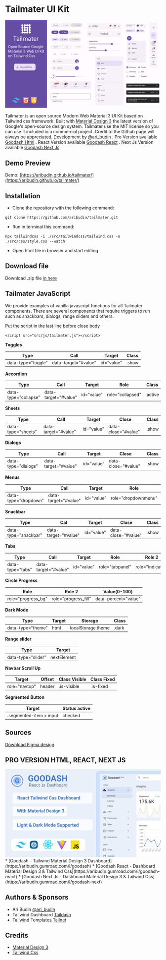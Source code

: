 # Tailmater UI Kit
<img src="src/img/tailmater-template.png" alt="Tailmater UI">

Tailmater is an open source Modern Web Material 3 UI Kit based on Tailwind css framework. Built with [Material Design 3](https://m3.material.io/) the latest version of Google's open-source design system. Tailmater use the MIT license so you can use it included in a commercial project. Credit to the Github page will always be appreciated. Development by [@ari_budin](https://twitter.com/ari_budin) . Pro Version available [Goodash Html](https://aribudin.gumroad.com/l/goodash) . React Version available [Goodash React](https://aribudin.gumroad.com/l/goodash-react) .  Next Js Version available [Goodash Next Js](https://aribudin.gumroad.com/l/goodash-next)

## Demo Preview

Demo: [https://aribudin.github.io/tailmater/](https://aribudin.github.io/tailmater/)

## Installation

* Clone the repository with the following command:

```
git clone https://github.com/aribudin/tailmater.git
```
* Run in terminal this command:

```
npx tailwindcss -i ./src/tailwindcss/tailwind.css -o ./src/css/style.css --watch
```
* Open html file in browser and start editing

## Download file

Download .zip file [in here](https://github.com/aribudin/tailmater/releases)
                    
## Tailmater JavaScript

We provide examples of vanilla javascript functions for all Tailmater components. There are several components that require triggers to run such as snackbars, dialogs, range sliders and others.

Put the script in the last line before close body
```
<script src="src/js/tailmater.js"></script>
```

**Toggles**

Type  | Call  | Target  | Class
------------- | ------------- | ------------- | -------------
data-type="toggle"  | data-target="#value"  | id="value"  | .show

**Accordion**

Type  | Call  | Target  | Role  | Class
------------- | ------------- | ------------- | ------------- | -------------
data-type="collapse"  | data-target="#value"  | id="value"  | role="collapsed"  | .active

**Sheets**
                    
Type  | Call  | Target  | Close  | Class
------------- | ------------- | ------------- | ------------- | -------------
data-type="sheets"  | data-target="#value"  | id="value"  | data-close="#value"  | .show

**Dialogs**
                    
Type  | Call  | Target  | Close  | Class
------------- | ------------- | ------------- | ------------- | -------------
data-type="dialogs"  | data-target="#value"  | id="value"  | data-close="#value"  | .show

**Menus**
                    
Type  | Call  | Target  | Role  | Class
------------- | ------------- | ------------- | ------------- | -------------
data-type="dropdown"  | data-target="#value"  | id="value"  | role="dropdownmenu"  | .show

**Snackbar**
                    
Type  | Cal  | Target  | Close  | Class
------------- | ------------- | ------------- | ------------- | -------------
data-type="snackbar"  | data-target="#value"  | id="value"  | data-close="#value"  | .show

**Tabs**
                    
Type  | Call  | Target  | Role  | Role 2  | Class
------------- | ------------- | ------------- | ------------- | ------------- | -------------
data-type="tabs"  | data-target="#value"  | id="value"  | role="tabpanel"  | role="indicator"  | .active

**Circle Progress**
                    
Role  | Role 2  | Value(0-100)
------------- | ------------- | -------------
role="progress_bg"  | role="progress_fill"  | data-percent="value"

**Dark Mode**
                    
Type  | Target  | Storage  | Class
------------- | ------------- | ------------- | -------------
data-type="theme"  | html  | localStorage.theme  | .dark

**Range slider**
                    
Type  | Target
------------- | -------------
data-type="slider"  | nextElement

**Navbar Scroll Up**
                    
Target  | Offset  | Class Visible  | Class Fixed
------------- | ------------- | ------------- | -------------
role="navtop"  | header  | .is-visible  | .is-fixed

**Segmented Button**
                    
Target  | Status active
------------- | -------------
.segmented-item > input  | checked

## Sources

[Download Figma design](https://www.figma.com/community/file/1035203688168086460)


## PRO VERSION HTML, REACT, NEXT JS
<img src="src/img/goodash-react.jpg" alt="Goodash React Dashboard">
* [Goodash - Tailwind Material Design 3 Dashboard](https://aribudin.gumroad.com/l/goodash)
* [Goodash React - Dashboard Material Design 3 & Tailwind Css](https://aribudin.gumroad.com/l/goodash-react)
* [Goodash Next Js - Dashboard Material Design 3 & Tailwind Css](https://aribudin.gumroad.com/l/goodash-next)

## Authors & Sponsors

* Ari Budin [@ari_budin](https://twitter.com/ari_budin)
* Tailwind Dashboard [Taildash](https://tailwinddashboard.com/)
* Tailwind Templates [Tailnet](https://themes.tailwindtemplate.net/)
  
## Credits

* [Material Design 3](https://m3.material.io/)
* [Tailwind Css](https://tailwindcss.com/)
